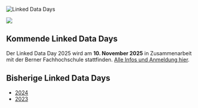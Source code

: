 ![Linked Data Days](/static-assets/img/linked-data-days.png)
  
![   ](/static-assets/img/white-space-2.jpg)

## Kommende Linked Data Days

Der Linked Data Day 2025 wird am **10. November 2025** in Zusammenarbeit mit der Berner Fachhochschule stattfinden. [Alle Infos und Anmeldung hier](https://www.bfh.ch/de/aktuell/fachveranstaltungen/linked-data-day-2025/).

## Bisherige Linked Data Days

* [2024](/community/linked-data-day-2024/)
* [2023](/community/linked-data-day-2023/)
